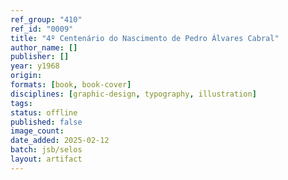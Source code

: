 ```yaml
---
ref_group: "410"
ref_id: "0009"
title: "4º Centenário do Nascimento de Pedro Álvares Cabral"
author_name: []
publisher: []
year: y1968
origin:
formats: [book, book-cover]
disciplines: [graphic-design, typography, illustration]
tags:
status: offline
published: false
image_count:
date_added: 2025-02-12
batch: jsb/selos
layout: artifact
---
```

